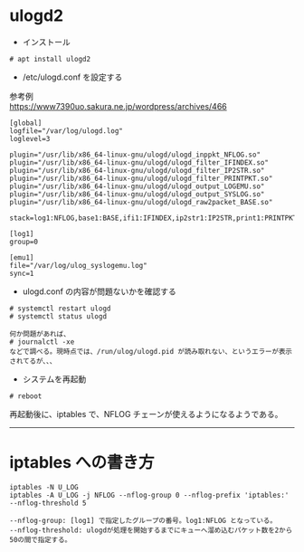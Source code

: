 # ulogd2

* インストール
```
# apt install ulogd2
```

* /etc/ulogd.conf を設定する

参考例  
https://www7390uo.sakura.ne.jp/wordpress/archives/466
```
[global]
logfile="/var/log/ulogd.log"
loglevel=3

plugin="/usr/lib/x86_64-linux-gnu/ulogd/ulogd_inppkt_NFLOG.so"
plugin="/usr/lib/x86_64-linux-gnu/ulogd/ulogd_filter_IFINDEX.so"
plugin="/usr/lib/x86_64-linux-gnu/ulogd/ulogd_filter_IP2STR.so"
plugin="/usr/lib/x86_64-linux-gnu/ulogd/ulogd_filter_PRINTPKT.so"
plugin="/usr/lib/x86_64-linux-gnu/ulogd/ulogd_output_LOGEMU.so"
plugin="/usr/lib/x86_64-linux-gnu/ulogd/ulogd_output_SYSLOG.so"
plugin="/usr/lib/x86_64-linux-gnu/ulogd/ulogd_raw2packet_BASE.so"

stack=log1:NFLOG,base1:BASE,ifi1:IFINDEX,ip2str1:IP2STR,print1:PRINTPKT,emu1:LOGEMU

[log1]
group=0

[emu1]
file="/var/log/ulog_syslogemu.log"
sync=1
```

* ulogd.conf の内容が問題ないかを確認する
```
# systemctl restart ulogd
# systemctl status ulogd

何か問題があれば、
# journalctl -xe
などで調べる。現時点では、/run/ulog/ulogd.pid が読み取れない、というエラーが表示されてるが、、、
```

* システムを再起動
```
# reboot
```
再起動後に、iptables で、NFLOG チェーンが使えるようになるようである。

---
# iptables への書き方

```
iptables -N U_LOG
iptables -A U_LOG -j NFLOG --nflog-group 0 --nflog-prefix 'iptables:' --nflog-threshold 5

--nflog-group: [log1] で指定したグループの番号。log1:NFLOG となっている。
--nflog-threshold: ulogdが処理を開始するまでにキューへ溜め込むパケット数を2から50の間で指定する。
```
